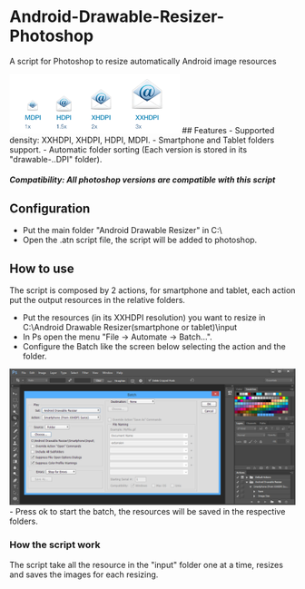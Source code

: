 # Android-Drawable-Resizer-Photoshop
A script for Photoshop to resize automatically Android image resources


<img src="https://github.com/MhzDev/Android-Drawable-Resizer-Photoshop/blob/master/Github%20Art/IconDensity.png" width="300">
## Features
- Supported density: XXHDPI, XHDPI, HDPI, MDPI.
- Smartphone and Tablet folders support.
- Automatic folder sorting (Each version is stored in its "drawable-..DPI" folder).

##### Compatibility: All photoshop versions are compatible with this script

## Configuration
- Put the main folder "Android Drawable Resizer" in C:\
- Open the .atn script file, the script will be added to photoshop.

## How to use
The script is composed by 2 actions, for smartphone and tablet, each action put the output resources in the relative folders.
- Put the resources (in its XXHDPI resolution) you want to resize in C:\Android Drawable Resizer\(smartphone or tablet)\input 
- In Ps open the menu "File -> Automate -> Batch...".
- Configure the Batch like the screen below selecting the action and the folder.
<img src="https://github.com/MhzDev/Android-Drawable-Resizer-Photoshop/blob/master/Github%20Art/BatchSetting.png" width="600">
- Press ok to start the batch, the resources will be saved in the respective folders.

### How the script work
The script take all the resource in the "input" folder one at a time, resizes and saves the images for each resizing.
